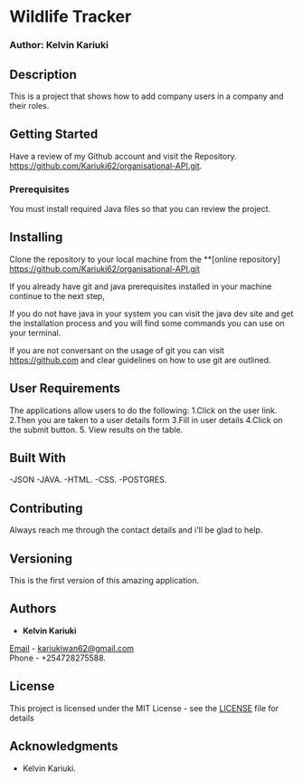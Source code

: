 # Wildlife Tracker 
### Author: Kelvin Kariuki
## Description
This is a project that shows how to add company users in a company and their roles.

## Getting Started
Have a review of my Github account and visit the Repository.
https://github.com/Kariuki62/organisational-API.git.

### Prerequisites

You must install required Java files so that you can review the project.

## Installing

Clone the repository to your local machine from the **[online repository]
https://github.com/Kariuki62/organisational-API.git

If you already have git and java prerequisites installed in your machine continue to the next step,

If you do not have java in your system you can visit the java dev site and get the installation process and you will find some commands you can use on your terminal.

If you are not conversant on the usage of git you can visit https://github.com and clear guidelines on how to use git are outlined.

## User Requirements

The applications allow users to do the following:
1.Click on the user link. 
2.Then you are taken to a user details form
3.Fill in user details
4.Click on the submit button.
5. View results on the table.

## Built With
-JSON
-JAVA.
-HTML.
-CSS.
-POSTGRES.

## Contributing

Always reach me through the contact details and i'll be glad to help.

## Versioning

This is the first version of this amazing application.

## Authors

- **Kelvin Kariuki**

[Email](https://mail.google.com) - kariukiwan62@gmail.com <br>
Phone - +254728275588.

## License

This project is licensed under the MIT License - see the [LICENSE](LICENSE) file for details

## Acknowledgments

- Kelvin Kariuki.

